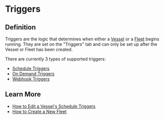 # Triggers

## Definition

Triggers are the logic that determines when either a [Vessel](../vessels/) or a [Fleet](../fleets/) begins running. They are set on the "Triggers" tab and can only be set up after the Vessel or Fleet has been created.  
  
There are currently 3 types of supported triggers:

* [Schedule Triggers](schedule-triggers.md)
* [On Demand Triggers](on-demand-triggers.md)
* [Webhook Triggers](webhook-triggers.md)

## Learn More

* [How to Edit a Vessel's Schedule Triggers](../../how-tos/vessels/how-to-edit-a-vessels-schedule-triggers.md)
* [How to Create a New Fleet](../../how-tos/fleets/how-to-create-a-new-fleet.md)

